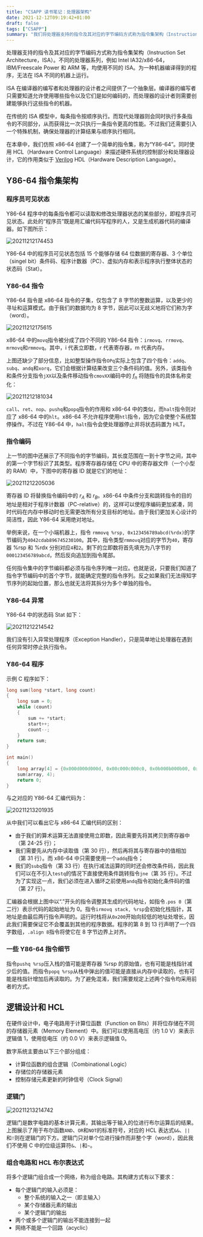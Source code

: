 ```yaml
---
title: "CSAPP 读书笔记：处理器架构"
date: 2021-12-12T09:19:42+01:00
draft: false
tags: ["CSAPP"]
summary: "我们将处理器支持的指令及其对应的字节编码方式称为指令集架构（Instruction Set Architecture，ISA）。不同的处理器系列，例如 Intel IA32/x86-64，IBM/Freescale Power 和 ARM 等，均使用不同的 ISA。为一种机器编译得到的程序，无法在 ISA 不同的机器上运行 ..."
---
```


处理器支持的指令及其对应的字节编码方式称为指令集架构（Instruction Set Architecture，ISA）。不同的处理器系列，例如 Intel IA32/x86-64，IBM/Freescale Power 和 ARM 等，均使用不同的 ISA。为一种机器编译得到的程序，无法在 ISA 不同的机器上运行。

ISA 在编译器的编写者和处理器的设计者之间提供了一个抽象层。编译器的编写者只需要知道允许使用哪些指令以及它们是如何编码的，而处理器的设计者则需要创建能够执行这些指令的机器。

在传统的 ISA 模型中，每条指令按顺序执行。而现代处理器则会同时执行多条指令的不同部分，从而获得比一次只执行一条指令更高的性能。不过我们还需要引入一个特殊机制，确保处理器的计算结果与顺序执行相同。

在本章中，我们仿照 x86-64 创建了一个简单的指令集，称为“Y86-64”。同时使用 HCL（Hardware Control Language）来描述硬件系统的控制部分和处理器设计，它的作用类似于 [Verilog](https://en.wikipedia.org/wiki/Verilog) HDL（Hardware Description Language）。

## Y86-64 指令集架构

### 程序员可见状态

Y86-64 程序中的每条指令都可以读取和修改处理器状态的某些部分，即程序员可见状态。此处的“程序员”既是用汇编代码写程序的人，又是生成机器代码的编译器。如下图所示：

![20211212174453](https://cdn.jsdelivr.net/gh/koktlzz/ImgBed@master/20211212174453.png)

Y86-64 中的程序员可见状态包括 15 个能够存储 64 位数据的寄存器、3 个单位（singel bit）条件码、程序计数器（PC）、虚拟内存和表示程序执行整体状态的状态码（Stat）。

### Y86-64 指令

Y86-64 指令是 x86-64 指令的子集，仅包含了 8 字节的整数运算，以及更少的寻址和运算模式。由于我们的数据均为 8 字节，因此可以无歧义地将它们称为字（word）。

![20211212175615](https://cdn.jsdelivr.net/gh/koktlzz/ImgBed@master/20211212175615.png)

x86-64 中的`movq`指令被分成了四个不同的 Y86-64 指令：`irmovq`、`rrmovq`、`mrmovq`和`rmmovq`。其中，i 代表立即数，r 代表寄存器，m 代表内存。

上图还缺少了部分信息，比如整型操作指令`OPq`实际上包含了四个指令：`addq`、`subq`、`andq`和`xorq`，它们会根据计算结果改变三个条件码的值。另外，该类指令和条件分支指令`jXX`以及条件移动指令`cmovXX`编码中的 $f_n$ 将随指令的具体名称变化：

![20211212181034](https://cdn.jsdelivr.net/gh/koktlzz/ImgBed@master/20211212181034.png)

`call`、`ret`、`nop`、`pushq`和`popq`指令的作用和 x86-64 中的类似，而`halt`指令则对应了 x86-64 中的`hlt`。x86-64 不允许程序使用`htl`指令，因为它会使整个系统暂停操作。不过在 Y86-64 中，`halt`指令会使处理器停止并将状态码置为 HLT。

### 指令编码

上一节的图中还展示了不同指令的字节编码，其长度范围在一到十字节之间，其中的第一个字节标识了其类型。程序寄存器存储在 CPU 中的寄存器文件（一个小型的 RAM）中，下图中的寄存器 ID 就是它们的地址：

![20211212205036](https://cdn.jsdelivr.net/gh/koktlzz/ImgBed@master/20211212205036.png)

寄存器 ID 将替换指令编码中的 $r_A$ 和 $r_B$。x86-64 中条件分支和跳转指令的目的地址是相对于程序计数器（PC-relative）的，这样可以使程序编码更加紧凑，同时代码在内存中移动时也无需更改所有分支目标的地址。由于我们更加关心设计的简洁性，因此 Y86-64 采用绝对地址。

举例来说，在一个小端机器上，指令 `rmmovq %rsp, 0x123456789abcd(%rdx)`的字节编码为`4042cdab896745230100`。其中，指令类型`rmmovq`对应的字节为`40`，寄存器 %rsp 和 %rdx 分别对应`4`和`2`。剩下的立即数将首先填充为八字节的`000123456789abcd`，然后反向追加到指令尾部。

任何指令集中的字节编码都必须与指令序列唯一对应。也就是说，只要我们知道了指令字节编码中的首个字节，就能确定完整的指令序列。反之如果我们无法得知字节序列的起始位置，那么也就无法将其拆分为多个单独的指令。

### Y86-64 异常

Y86-64 中的状态码 Stat 如下：

![20211212214542](https://cdn.jsdelivr.net/gh/koktlzz/ImgBed@master/20211212214542.png)

我们没有引入异常处理程序（Exception Handler），只是简单地让处理器在遇到任何异常时停止执行指令。

### Y86-64 程序

示例 C 程序如下：

```c
long sum(long *start, long count)
{
    long sum = 0;
    while (count)
    {
        sum += *start;
        start++;
        count--;
    }
    return sum;
}

int main()
{
    long array[4] = {0x000d000d000d, 0x00c000c000c0, 0x0b000b000b00, 0xa000a000a000};
    sum(array, 4);
    return 0;
}
```

与之对应的 Y86-64 汇编代码为：

![20211213201935](https://cdn.jsdelivr.net/gh/koktlzz/ImgBed@master/20211213201935.png)

从中我们可以看出它与 x86-64 汇编代码的区别：

- 由于我们的算术运算无法直接使用立即数，因此需要先将其拷贝到寄存器中（第 24-25 行）；
- 我们需要先从内存中读取值（第 30 行），然后再将其与寄存器中的值相加（第 31 行）。而 x86-64 中只需要使用一个`addq`指令；
- 我们的`subq`指令（第 33 行）在执行减法运算的同时还会修改条件码，因此我们可以在不引入`testq`的情况下直接使用条件跳转指令`jne`（第 35 行）。不过为了实现这一点，我们必须在进入循环之前使用`andq`指令初始化条件码的值（第 27 行）。

汇编器会根据上图中以“.”开头的指令调整其生成的代码地址，如指令`.pos 0`（第二行）表示代码的起始地址为 0。指令`irmovq stack, %rsp`会初始化栈指针，其地址是由最后两行指令声明的。运行时栈将从`0x200`开始向较低的地址处增长，因此我们需要保证它不会覆盖到其他的程序数据。程序的第 8 到 13 行声明了一个四字数组，`.align 8`指令将使它在 8 字节边界上对齐。

### 一些 Y86-64 指令细节

指令`pushq %rsp`压入栈的值可能是寄存器 %rsp 的原始值，也有可能是栈指针减少后的值。而指令`popq %rsp`从栈中弹出的值可能是直接从内存中读取的，也有可能是栈指针增加后再读取的。为了避免混淆，我们需要规定上述两个指令均采用前者的方式。

## 逻辑设计和 HCL

在硬件设计中，电子电路用于计算位函数（Function on Bits）并将位存储在不同的存储器元素（Memory Element）中。我们可以使用高电压（约 1.0 V）来表示逻辑值 1，使用低电压（约 0.0 V）来表示逻辑值 0。

数字系统主要由以下三个部分组成：

- 计算位函数的组合逻辑（Combinational Logic）
- 存储位的存储器元素
- 控制存储元素更新的时钟信号（Clock Signal）

### 逻辑门

![20211213214742](https://cdn.jsdelivr.net/gh/koktlzz/ImgBed@master/20211213214742.png)

逻辑门是数字电路的基本计算元素，其输出等于输入的位进行布尔运算后的结果。上图展示了用于布尔函数`AND`、`OR`和`NOT`的标准符号，对应的 HCL 表达式`&&`、`||`和`!`则在逻辑门的下方。逻辑门只对单个位进行操作而非整个字（word），因此我们不使用 C 中的位级运算符`&`、`|`和`~`。

### 组合电路和 HCL 布尔表达式

将多个逻辑门组合成一个网络，称为组合电路。其构建方式有以下要求：

- 每个逻辑门的输入必须是：
  - 整个系统的输入之一（即主输入）
  - 某个存储器元素的输出
  - 某个逻辑门的输出
- 两个或多个逻辑门的输出不能连接到一起
- 网络不能是一个回路（acyclic）
